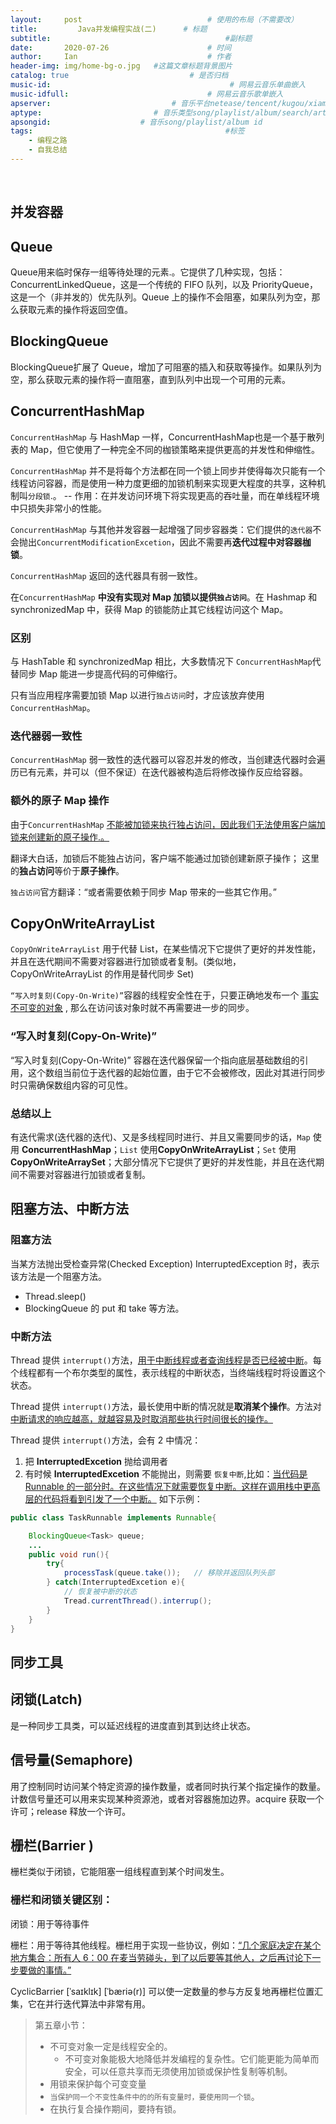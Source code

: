 ```yaml
---
layout:     post             				# 使用的布局（不需要改）
title:         Java并发编程实战(二)      # 标题 
subtitle:    					  				#副标题
date:       2020-07-26  					# 时间
author:     Ian                  			# 作者
header-img: img/home-bg-o.jpg 	#这篇文章标题背景图片
catalog: true                        	# 是否归档
music-id:                                        # 网易云音乐单曲嵌入
music-idfull:                               # 网易云音乐歌单嵌入
apserver:                           # 音乐平台netease/tencent/kugou/xiami/baidu
aptype:     	           		# 音乐类型song/playlist/album/search/artist
apsongid:                    # 音乐song/playlist/album id
tags:                              	           	#标签
    - 编程之路
    - 自我总结
---
```


&nbsp;
&nbsp;

## 并发容器

## Queue

Queue用来临时保存一组等待处理的元素.。它提供了几种实现，包括：ConcurrentLinkedQueue，这是一个传统的 FIFO 队列，以及 PriorityQueue，这是一个（非并发的）优先队列。Queue 上的操作不会阻塞，如果队列为空，那么获取元素的操作将返回空值。


## BlockingQueue

BlockingQueue扩展了 Queue，增加了可阻塞的插入和获取等操作。如果队列为空，那么获取元素的操作将一直阻塞，直到队列中出现一个可用的元素。

## ConcurrentHashMap

`ConcurrentHashMap` 与 HashMap 一样，ConcurrentHashMap也是一个基于散列表的 Map，但它使用了一种完全不同的枷锁策略来提供更高的并发性和伸缩性。

`ConcurrentHashMap` 并不是将每个方法都在同一个锁上同步并使得每次只能有一个线程访问容器，而是使用一种力度更细的加锁机制来实现更大程度的共享，这种机制叫`分段锁`.。 -- 作用：在并发访问环境下将实现更高的吞吐量，而在单线程环境中只损失非常小的性能。

`ConcurrentHashMap` 与其他并发容器一起增强了同步容器类：它们提供的`迭代器`不会抛出`ConcurrentModificationExcetion`，因此不需要再**迭代过程中对容器枷锁**。

`ConcurrentHashMap` 返回的迭代器具有弱一致性。

在`ConcurrentHashMap` **中没有实现对 Map 加锁以提供`独占访问`**。在 Hashmap 和 synchronizedMap 中，获得 Map 的锁能防止其它线程访问这个 Map。

### 区别

与 HashTable 和 synchronizedMap 相比，大多数情况下 `ConcurrentHashMap`代替同步 Map 能进一步提高代码的可伸缩行。

只有当应用程序需要加锁 Map 以进行`独占访问`时，才应该放弃使用`ConcurrentHashMap`。

### 迭代器弱一致性

`ConcurrentHashMap` 弱一致性的迭代器可以容忍并发的修改，当创建迭代器时会遍历已有元素，并可以（但不保证）在迭代器被构造后将修改操作反应给容器。

### 额外的原子 Map 操作

由于`ConcurrentHashMap`  <u>不能被加锁来执行独占访问，因此我们无法使用客户端加锁来创建新的原子操作.。</u>

翻译大白话，加锁后不能独占访问，客户端不能通过加锁创建新原子操作； 这里的**独占访问**等价于**原子操作**。

`独占访问`官方翻译：“或者需要依赖于同步 Map 带来的一些其它作用。”

## CopyOnWriteArrayList

`CopyOnWriteArrayList` 用于代替 List，在某些情况下它提供了更好的并发性能，并且在迭代期间不需要对容器进行加锁或者复制。(类似地，CopyOnWriteArrayList 的作用是替代同步 Set)


`“写入时复刻(Copy-On-Write)”`容器的线程安全性在于，只要正确地发布一个 [事实不可变的对象](http://uniquezhangqi.top/2018/06/17/%E7%BC%96%E7%A8%8B%E4%B9%8B%E8%B7%AF-%E8%87%AA%E6%88%91%E6%80%BB%E7%BB%93Java%E5%B9%B6%E5%8F%91%E7%BC%96%E7%A8%8B%E5%9F%BA%E7%A1%80%E7%AF%87-%E4%B8%80/)  , 那么在访问该对象时就不再需要进一步的同步。


### “写入时复刻(Copy-On-Write)”

“写入时复刻(Copy-On-Write)” 容器在迭代器保留一个指向底层基础数组的引用，这个数组当前位于迭代器的起始位置，由于它不会被修改，因此对其进行同步时只需确保数组内容的可见性。


### 总结以上
有迭代需求(迭代器的迭代)、又是多线程同时进行、并且又需要同步的话，`Map` 使用 **ConcurrentHashMap**；`List` 使用**CopyOnWriteArrayList**；`Set` 使用 **CopyOnWriteArraySet**；大部分情况下它提供了更好的并发性能，并且在迭代期间不需要对容器进行加锁或者复制。

## 阻塞方法、中断方法

### 阻塞方法

当某方法抛出受检查异常(Checked Exception) InterruptedException 时，表示该方法是一个阻塞方法。
- Thread.sleep()
- BlockingQueue 的 put 和 take 等方法。


### 中断方法

Thread 提供 `interrupt()`方法，<u>用于中断线程或者查询线程是否已经被中断</u>。每个线程都有一个布尔类型的属性，表示线程的中断状态，当终端线程时将设置这个状态。


Thread 提供 `interrupt()`方法，最长使用中断的情况就是**取消某个操作**。方法对<u>中断请求的响应越高，就越容易及时取消那些执行时间很长的操作。</u>


Thread 提供 `interrupt()`方法，会有 2 中情况：
1. 把 **InterruptedExcetion** 抛给调用者
2. 有时候 **InterruptedExcetion** 不能抛出，则需要 `恢复中断`,比如：<u>当代码是 Runnable 的一部分时。在这些情况下就需要恢复中断。这样在调用栈中更高层的代码将看到引发了一个中断。</u> 如下示例：

``` java
public class TaskRunnable implements Runnable{

	BlockingQueue<Task> queue;
	...
	public void run(){
		try{
			processTask(queue.take());   // 移除并返回队列头部
		} catch(InterruptedExcetion e){
			// 恢复被中断的状态
			Tread.currentThread().interrup();
		}
	}
}
```

## 同步工具

## 闭锁(Latch)

是一种同步工具类，可以延迟线程的进度直到其到达终止状态。


## 信号量(Semaphore)

用了控制同时访问某个特定资源的操作数量，或者同时执行某个指定操作的数量。计数信号量还可以用来实现某种资源池，或者对容器施加边界。acquire 获取一个许可；release 释放一个许可。


## 栅栏(Barrier )

栅栏类似于闭锁，它能阻塞一组线程直到某个时间发生。

### 栅栏和闭锁关键区别：

闭锁：用于等待事件

栅栏：用于等待其他线程。栅栏用于实现一些协议，例如：<u>“几个家庭决定在某个地方集合：所有人 6：00 在麦当劳碰头，到了以后要等其他人，之后再讨论下一步要做的事情。”</u>

CyclicBarrier [ˈsaɪklɪk]   [ˈbæriə(r)] 可以使一定数量的参与方反复地再栅栏位置汇集，它在并行迭代算法中非常有用。


> 第五章小节：
>
>- 不可变对象一定是线程安全的。
>	- 不可变对象能极大地降低并发编程的复杂性。它们能更能为简单而安全，可以任意共享而无须使用加锁或保护性复制等机制。
>- 用锁来保护每个可变变量
>- `当保护同一个不变性条件中的的所有变量时，要使用同一个锁`。
>- 在执行复合操作期间，要持有锁。

